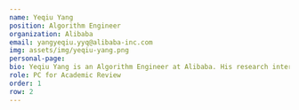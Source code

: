 ```yaml
---
name: Yeqiu Yang
position: Algorithm Engineer
organization: Alibaba
email: yangyeqiu.yyq@alibaba-inc.com
img: assets/img/yeqiu-yang.png
personal-page: 
bio: Yeqiu Yang is an Algorithm Engineer at Alibaba. His research interests include information retrieval, machine learning, and their applications in real-world industry. He has extensive work experience in computational advertising, recommender systems, and search engines in large internet companies. Yeqiu has been focusing on the developments of LLM for years and is now striving to equip large-scale recommender systems with LLM to provide users with more profound and meaningful content.
role: PC for Academic Review
order: 1
row: 2
---
```

